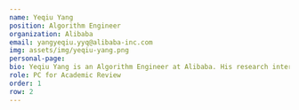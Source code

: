 ```yaml
---
name: Yeqiu Yang
position: Algorithm Engineer
organization: Alibaba
email: yangyeqiu.yyq@alibaba-inc.com
img: assets/img/yeqiu-yang.png
personal-page: 
bio: Yeqiu Yang is an Algorithm Engineer at Alibaba. His research interests include information retrieval, machine learning, and their applications in real-world industry. He has extensive work experience in computational advertising, recommender systems, and search engines in large internet companies. Yeqiu has been focusing on the developments of LLM for years and is now striving to equip large-scale recommender systems with LLM to provide users with more profound and meaningful content.
role: PC for Academic Review
order: 1
row: 2
---
```

